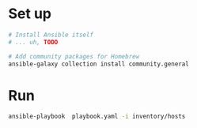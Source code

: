 # Set up

```bash
# Install Ansible itself
# ... uh, TODO

# Add community packages for Homebrew
ansible-galaxy collection install community.general
```

# Run

```bash
ansible-playbook  playbook.yaml -i inventory/hosts
```
